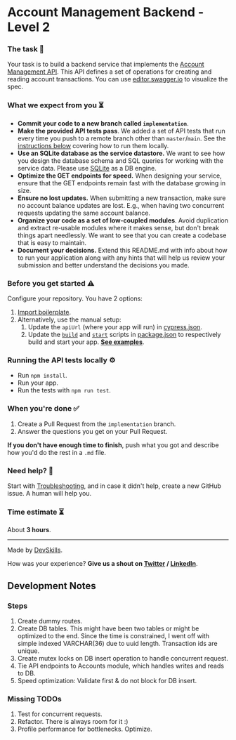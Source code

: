 # Account Management Backend - Level 2

### The task 🧩

Your task is to build a backend service that implements the [Account Management API](api-specification.yml). This API defines a set of operations for creating and reading account transactions. You can use [editor.swagger.io](https://editor.swagger.io/) to visualize the spec.

### What we expect from you ⏳

- **Commit your code to a new branch called `implementation`**.
- **Make the provided API tests pass**. We added a set of API tests that run every time you push to a remote branch other than `master`/`main`. See the [instructions below](#running-the-api-tests-locally-%EF%B8%8F) covering how to run them locally.
- **Use an SQLite database as the service datastore.** We want to see how you design the database schema and SQL queries for working with the service data. Please use [SQLite](https://www.sqlite.org/index.html) as a DB engine.
- **Optimize the GET endpoints for speed.** When designing your service, ensure that the GET endpoints remain fast with the database growing in size.
- **Ensure no lost updates.** When submitting a new transaction, make sure no account balance updates are lost. E.g., when having two concurrent requests updating the same account balance.
- **Organize your code as a set of low-coupled modules**. Avoid duplication and extract re-usable modules where it makes sense, but don't break things apart needlessly. We want to see that you can create a codebase that is easy to maintain.
- **Document your decisions.** Extend this README.md with info about how to run your application along with any hints that will help us review your submission and better understand the decisions you made.

### Before you get started ⚠️

Configure your repository. You have 2 options:

1. [Import boilerplate](https://docs.devskills.co/collections/85-the-interview-process/articles/342-importing-challenge-boilerplate).
2. Alternatively, use the manual setup:
    1. Update the `apiUrl` (where your app will run) in [cypress.json](cypress.json).
    2. Update the [`build`](package.json#L5) and [`start`](package.json#L6) scripts in [package.json](package.json) to respectively build and start your app. **[See examples](https://www.notion.so/devskills/Backend-78f49bea524148228f29ceb446157474)**.

### Running the API tests locally ⚙️

* Run `npm install`.
* Run your app.
* Run the tests with `npm run test`.

### When you're done ✅

1. Create a Pull Request from the `implementation` branch.
2. Answer the questions you get on your Pull Request.

**If you don't have enough time to finish**, push what you got and describe how you'd do the rest in a `.md` file.

### Need help? 🤯

Start with [Troubleshooting](https://www.notion.so/Troubleshooting-d18bdb5d2ac341bb82b21f0ba8fb9546), and in case it didn't help, create a new GitHub issue. A human will help you.

### Time estimate ⏳

About **3 hours**.

---

Made by [DevSkills](https://devskills.co).

How was your experience? **Give us a shout on [Twitter](https://twitter.com/DevSkillsHQ) / [LinkedIn](https://www.linkedin.com/company/devskills)**.

## Development Notes

### Steps
1. Create dummy routes. 
2. Create DB tables. This might have been two tables or might be optimized to the end. Since the time is constrained, I went off with simple indexed VARCHAR(36) due to uuid length. Transaction ids are unique.
3. Create mutex locks on DB insert operation to handle concurrent request. 
4. Tie API endpoints to Accounts module, which handles writes and reads to DB.
5. Speed optimization: Validate first & do not block for DB insert. 

### Missing TODOs
1. Test for concurrent requests. 
2. Refactor. There is always room for it :)
3. Profile performance for bottlenecks. Optimize.
